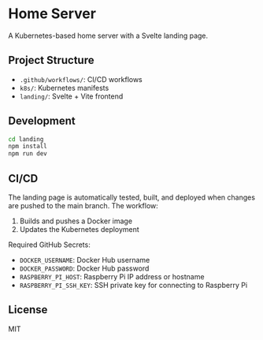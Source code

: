# Home Server

A Kubernetes-based home server with a Svelte landing page.

## Project Structure

- `.github/workflows/`: CI/CD workflows
- `k8s/`: Kubernetes manifests
- `landing/`: Svelte + Vite frontend

## Development

```bash
cd landing
npm install
npm run dev
```

## CI/CD

The landing page is automatically tested, built, and deployed when changes are pushed to the main branch. The workflow:

1. Builds and pushes a Docker image
2. Updates the Kubernetes deployment

Required GitHub Secrets:

- `DOCKER_USERNAME`: Docker Hub username
- `DOCKER_PASSWORD`: Docker Hub password
- `RASPBERRY_PI_HOST`: Raspberry Pi IP address or hostname
- `RASPBERRY_PI_SSH_KEY`: SSH private key for connecting to Raspberry Pi

## License

MIT
